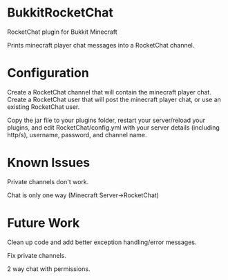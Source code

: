 # BukkitRocketChat

RocketChat plugin for Bukkit Minecraft

Prints minecraft player chat messages into a RocketChat channel.

# Configuration

Create a RocketChat channel that will contain the minecraft player chat.
Create a RocketChat user that will post the minecraft player chat, or use an existing RocketChat user.

Copy the jar file to your plugins folder, restart your server/reload your plugins, and edit RocketChat/config.yml with your server details (including http/s), username, password, and channel name.

# Known Issues

Private channels don't work.

Chat is only one way (Minecraft Server->RocketChat)

# Future Work

Clean up code and add better exception handling/error messages.

Fix private channels.

2 way chat with permissions.



